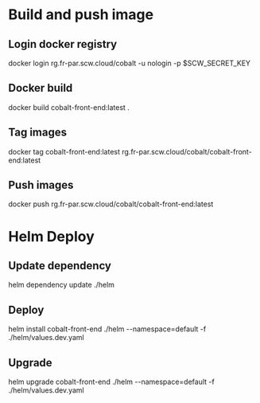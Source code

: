 # Build and push image

## Login docker registry

docker login rg.fr-par.scw.cloud/cobalt -u nologin -p $SCW_SECRET_KEY

## Docker build

docker build cobalt-front-end:latest .

## Tag images

docker tag cobalt-front-end:latest rg.fr-par.scw.cloud/cobalt/cobalt-front-end:latest

## Push images

docker push rg.fr-par.scw.cloud/cobalt/cobalt-front-end:latest

# Helm Deploy

## Update dependency

helm dependency update ./helm

## Deploy

helm install cobalt-front-end ./helm --namespace=default -f ./helm/values.dev.yaml

## Upgrade

helm upgrade cobalt-front-end ./helm --namespace=default -f ./helm/values.dev.yaml
